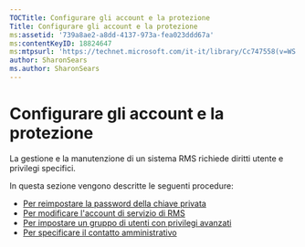 ```yaml
---
TOCTitle: Configurare gli account e la protezione
Title: Configurare gli account e la protezione
ms:assetid: '739a8ae2-a8dd-4137-973a-fea023ddd67a'
ms:contentKeyID: 18824647
ms:mtpsurl: 'https://technet.microsoft.com/it-it/library/Cc747558(v=WS.10)'
author: SharonSears
ms.author: SharonSears
---
```


Configurare gli account e la protezione
=======================================

La gestione e la manutenzione di un sistema RMS richiede diritti utente e privilegi specifici.

In questa sezione vengono descritte le seguenti procedure:

-   [Per reimpostare la password della chiave privata](https://technet.microsoft.com/f71df255-fe19-4e07-810e-87309a5e8e88)
-   [Per modificare l'account di servizio di RMS](https://technet.microsoft.com/a3e522b0-e23d-49f2-b00a-cff90ac2c36a)
-   [Per impostare un gruppo di utenti con privilegi avanzati](https://technet.microsoft.com/f2ef847e-2824-471f-9079-5c343094aba8)
-   [Per specificare il contatto amministrativo](https://technet.microsoft.com/31777458-5530-4ae0-ac1f-131b3d98dd35)
